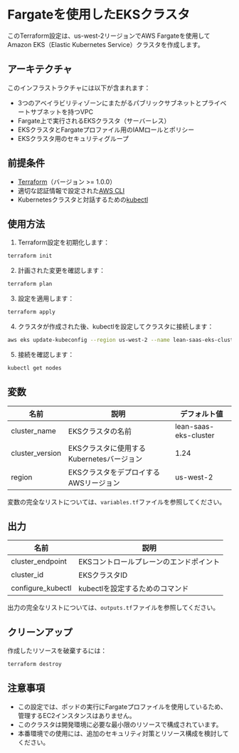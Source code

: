 # Fargateを使用したEKSクラスタ

このTerraform設定は、us-west-2リージョンでAWS Fargateを使用してAmazon EKS（Elastic Kubernetes Service）クラスタを作成します。

## アーキテクチャ

このインフラストラクチャには以下が含まれます：

- 3つのアベイラビリティゾーンにまたがるパブリックサブネットとプライベートサブネットを持つVPC
- Fargate上で実行されるEKSクラスタ（サーバーレス）
- EKSクラスタとFargateプロファイル用のIAMロールとポリシー
- EKSクラスタ用のセキュリティグループ

## 前提条件

- [Terraform](https://www.terraform.io/downloads.html)（バージョン >= 1.0.0）
- 適切な認証情報で設定された[AWS CLI](https://aws.amazon.com/cli/)
- Kubernetesクラスタと対話するための[kubectl](https://kubernetes.io/docs/tasks/tools/install-kubectl/)

## 使用方法

1. Terraform設定を初期化します：

```bash
terraform init
```

2. 計画された変更を確認します：

```bash
terraform plan
```

3. 設定を適用します：

```bash
terraform apply
```

4. クラスタが作成された後、kubectlを設定してクラスタに接続します：

```bash
aws eks update-kubeconfig --region us-west-2 --name lean-saas-eks-cluster
```

5. 接続を確認します：

```bash
kubectl get nodes
```

## 変数

| 名前 | 説明 | デフォルト値 |
|------|-------------|---------|
| cluster_name | EKSクラスタの名前 | lean-saas-eks-cluster |
| cluster_version | EKSクラスタに使用するKubernetesバージョン | 1.24 |
| region | EKSクラスタをデプロイするAWSリージョン | us-west-2 |

変数の完全なリストについては、`variables.tf`ファイルを参照してください。

## 出力

| 名前 | 説明 |
|------|-------------|
| cluster_endpoint | EKSコントロールプレーンのエンドポイント |
| cluster_id | EKSクラスタID |
| configure_kubectl | kubectlを設定するためのコマンド |

出力の完全なリストについては、`outputs.tf`ファイルを参照してください。

## クリーンアップ

作成したリソースを破棄するには：

```bash
terraform destroy
```

## 注意事項

- この設定では、ポッドの実行にFargateプロファイルを使用しているため、管理するEC2インスタンスはありません。
- このクラスタは開発環境に必要な最小限のリソースで構成されています。
- 本番環境での使用には、追加のセキュリティ対策とリソース構成を検討してください。
